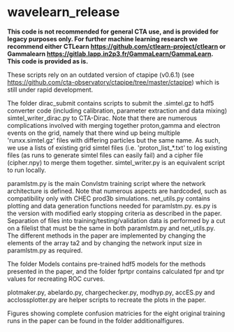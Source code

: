 # wavelearn_release

**This code is not recommended for general CTA use, and is provided for legacy purposes only. For further machine learning research we recommend either CTLearn https://github.com/ctlearn-project/ctlearn or Gammalearn https://gitlab.lapp.in2p3.fr/GammaLearn/GammaLearn. This code is provided as is.**

These scripts rely on an outdated version of ctapipe (v0.6.1) (see https://github.com/cta-observatory/ctapipe/tree/master/ctapipe) which is still under rapid development.

The folder dirac_submit contains scripts to submit the .simtel.gz to hdf5 converter code (including calibration, parameter extraction and data mixing) simtel_writer_dirac.py to CTA-Dirac. Note that there are numerous complications involved with merging together proton,gamma and electron events on the grid, namely that there wind up being multiple 'runxx.simtel.gz' files with differing particles but the same name. As such, we use a lists of existing grid simtel files (i.e. 'proton_list_*.txt' to log existing files (as runs to generate simtel files can easily fail) and a cipher file (cipher.npy) to merge them together. simtel_writer.py is an equivalent script to run locally.

paramlstm.py is the main Convlstm training script where the network architecture is defined. Note that numerous aspects are hardcoded, such as compatibility only with CHEC prod3b simulations. net_utils.py contains plotting and data generation functions needed for paramlstm.py. es.py is the version with modified early stopping criteria as described in the paper. Separation of files into training/testing/validation data is performed by a cut on a filelist that must be the same in both paramlstm.py and net_utils.py. The different methods in the paper are implemented by changing the elements of the array ta2 and by changing the network input size in paramlstm.py as required. 

The folder Models contains pre-trained hdf5 models for the methods presented in the paper, and the folder fprtpr contains calculated fpr and tpr values for recreating ROC curves.

plotmaker.py, abelardo.py, chargechecker.py, modhyp.py, accES.py and acclossplotter.py are helper scripts to recreate the plots in the paper.

Figures showing complete confusion matricies for the eight original training runs in the paper can be found in the folder additionalfigures.
